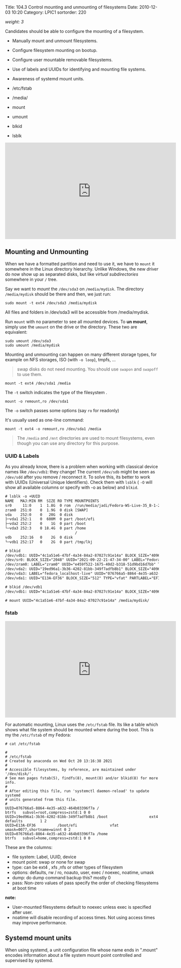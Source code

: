 Title: 104.3 Control mounting and unmounting of filesystems
Date: 2010-12-03 10:20
Category: LPIC1
sortorder: 220



_weight: 3_

Candidates should be able to configure the mounting of a filesystem.

- Manually mount and unmount filesystems.
- Configure filesystem mounting on bootup.
- Configure user mountable removable filesystems.
- Use of labels and UUIDs for identifying and mounting file systems.
- Awareness of systemd mount units.

- /etc/fstab
- /media/
- mount
- umount
- blkid
- lsblk




<iframe width="560" height="315" src="https://www.youtube.com/embed/dod65eKzWtw" title="YouTube video player" frameborder="0" allow="accelerometer; autoplay; clipboard-write; encrypted-media; gyroscope; picture-in-picture; web-share" allowfullscreen></iframe>

## Mounting and Unmounting
When we have a formatted partition and need to use it, we have to `mount` it somewhere in the Linux directory hierarchy. Unlike Windows, the new *driver* do now show up as separated disks, but like *virtual subdirectories* somewhere in your `/` tree. 

Say we want to *mount* the `/dev/sda3` on `/media/mydisk`. The directory `/media/mydisk` should be there and then, we just run:

```
sudo mount -t ext4 /dev/sda3 /media/mydisk
```

All files and folders in /dev/sda3 will be accessible from /media/mydisk.

Run `mount` with no parameter to see all mounted devices. To **un mount**, simply use the `umount` on the drive or the directory. These two are equivalent:

```
sudo umount /dev/sda3
sudo umount /media/mydisk
```

Mounting and unmounting can happen on many different storage types, for example on NFS storages, ISO (with `-o loop`), tmpfs, ...

> swap disks do not need mounting. You should use `swapon` and `swapoff` to use them.

```
mount -t ext4 /dev/sda1 /media
```
The `-t` switch indicates the type of the filesystem .

```
mount -o remount,ro /dev/sda1
```

The `-o` switch passes some options (say `ro` for readonly)

It's usually used as one-line command:

```
mount -t ext4 -o remount,ro /dev/sda1 /media 
```

> The `/media` and `/mnt` directories are used to mount filesystems, even though you can use any directory for this purpose.

### UUID & Labels
As you already know, there is a problem when working with classical device names like `/dev/vdb1`: they change! The current `/dev/sdb` might be seen as `/dev/sdd` after you remove / reconnect it. To solve this, its better to work with UUIDs (Universal Unique Identifiers). Check them with `lsblk` ( `-O` will show all available columns or specify with -o as below) and `blkid`.

```txt
# lsblk -o +UUID
NAME   MAJ:MIN RM  SIZE RO TYPE MOUNTPOINTS                             UUID
sr0     11:0    1  1.8G  0 rom  /run/media/jadi/Fedora-WS-Live-35_B-1-2 2021-09-22-21-47-34-00
zram0  251:0    0  1.9G  0 disk [SWAP]                                  
vda    252:0    0   20G  0 disk                                         
├─vda1 252:1    0  600M  0 part /boot/efi                               E13A-EF36
├─vda2 252:2    0    1G  0 part /boot                                   19ed96a1-3b36-4202-81bb-349f7adfb8b1
└─vda3 252:3    0 18.4G  0 part /home                                   076766a5-8864-4e35-a632-464b03396f7a
                                /                                       
vdb    252:16   0    2G  0 disk                                         
└─vdb1 252:17   0    2G  0 part /tmp/lkj                                4c1a51e6-47bf-4a34-84a2-87027c91e14a

# blkid
/dev/vdb1: UUID="4c1a51e6-47bf-4a34-84a2-87027c91e14a" BLOCK_SIZE="4096" TYPE="ext4" PARTUUID="5415e516-01"
/dev/sr0: BLOCK_SIZE="2048" UUID="2021-09-22-21-47-34-00" LABEL="Fedora-WS-Live-35_B-1-2" TYPE="iso9660"
/dev/zram0: LABEL="zram0" UUID="e459f522-1675-40d2-b318-51d9bd16d7bb" TYPE="swap"
/dev/vda2: UUID="19ed96a1-3b36-4202-81bb-349f7adfb8b1" BLOCK_SIZE="4096" TYPE="ext4" PARTUUID="5f4ee154-3ade-4af6-8809-6d90d5827d39"
/dev/vda3: LABEL="fedora_localhost-live" UUID="076766a5-8864-4e35-a632-464b03396f7a" UUID_SUB="a4340a29-6d9b-4c28-a7c8-b4aab5d08893" BLOCK_SIZE="4096" TYPE="btrfs" PARTUUID="a46e64aa-65ef-4a62-9bf8-96fd19aee353"
/dev/vda1: UUID="E13A-EF36" BLOCK_SIZE="512" TYPE="vfat" PARTLABEL="EFI System Partition" PARTUUID="a7a2b260-0302-45bc-a4db-42bd2e0ee7f2"

# blkid /dev/vdb1
/dev/vdb1: UUID="4c1a51e6-47bf-4a34-84a2-87027c91e14a" BLOCK_SIZE="4096" TYPE="ext4" PARTUUID="5415e516-01"

# mount UUID="4c1a51e6-47bf-4a34-84a2-87027c91e14a" /media/mydisk/
```

### fstab

<iframe width="560" height="315" src="https://www.youtube.com/embed/lQGvxIkdcSE" title="YouTube video player" frameborder="0" allow="accelerometer; autoplay; clipboard-write; encrypted-media; gyroscope; picture-in-picture; web-share" allowfullscreen></iframe>

For automatic mounting, Linux uses the `/etc/fstab` file. Its like a table which shows what file system should be mounted where during the boot. This is my the `/etc/fstab` of my Fedora:

```
# cat /etc/fstab

#
# /etc/fstab
# Created by anaconda on Wed Oct 20 13:16:38 2021
#
# Accessible filesystems, by reference, are maintained under '/dev/disk/'.
# See man pages fstab(5), findfs(8), mount(8) and/or blkid(8) for more info.
#
# After editing this file, run 'systemctl daemon-reload' to update systemd
# units generated from this file.
#
UUID=076766a5-8864-4e35-a632-464b03396f7a /                       btrfs   subvol=root,compress=zstd:1 0 0
UUID=19ed96a1-3b36-4202-81bb-349f7adfb8b1 /boot                   ext4    defaults        1 2
UUID=E13A-EF36          /boot/efi               vfat    umask=0077,shortname=winnt 0 2
UUID=076766a5-8864-4e35-a632-464b03396f7a /home                   btrfs   subvol=home,compress=zstd:1 0 0

```

These are the columns:

- file system: Label, UUID, device
- mount point: swap or none for swap
- type: can be ext4 , xfs ,nfs or other types of filesystem
- options:  defaults, rw / ro, noauto, user, exec / noexec, noatime, umask
- dump: do dump command backup this? mostly 0
- pass: Non-zero values of pass specify the order of checking filesystems at boot time

**note:**

- User-mounted filesystems default to noexec unless exec is specified after user.
- noatime will disable recording of access times. Not using access times may improve performance.

## Systemd mount units

When using systemd, a unit configuration file whose name ends in ".mount" encodes information about a file system mount point controlled and supervised by systemd.

